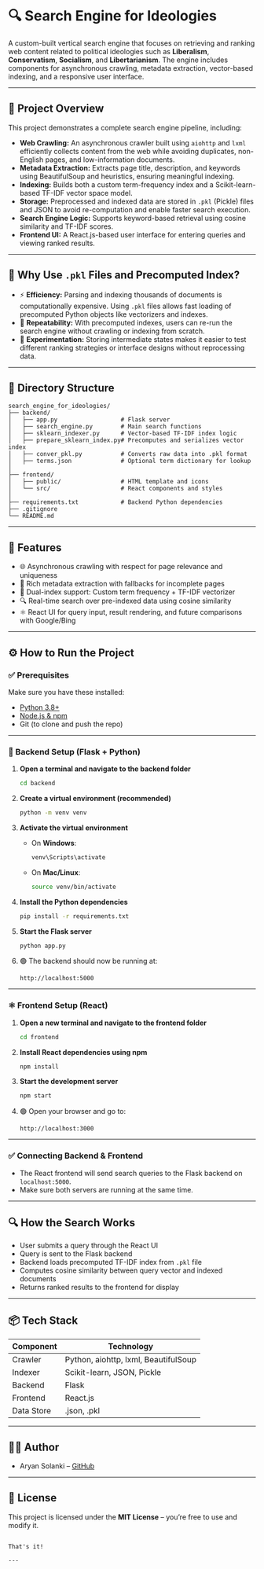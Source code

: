 # 🔍 Search Engine for Ideologies

A custom-built vertical search engine that focuses on retrieving and ranking web content related to political ideologies such as **Liberalism**, **Conservatism**, **Socialism**, and **Libertarianism**. The engine includes components for asynchronous crawling, metadata extraction, vector-based indexing, and a responsive user interface.

---

## 🧠 Project Overview

This project demonstrates a complete search engine pipeline, including:

- **Web Crawling:** An asynchronous crawler built using `aiohttp` and `lxml` efficiently collects content from the web while avoiding duplicates, non-English pages, and low-information documents.
- **Metadata Extraction:** Extracts page title, description, and keywords using BeautifulSoup and heuristics, ensuring meaningful indexing.
- **Indexing:** Builds both a custom term-frequency index and a Scikit-learn-based TF-IDF vector space model.
- **Storage:** Preprocessed and indexed data are stored in `.pkl` (Pickle) files and JSON to avoid re-computation and enable faster search execution.
- **Search Engine Logic:** Supports keyword-based retrieval using cosine similarity and TF-IDF scores.
- **Frontend UI:** A React.js-based user interface for entering queries and viewing ranked results.

---

## 💾 Why Use `.pkl` Files and Precomputed Index?

- ⚡ **Efficiency:** Parsing and indexing thousands of documents is computationally expensive. Using `.pkl` files allows fast loading of precomputed Python objects like vectorizers and indexes.
- 🔁 **Repeatability:** With precomputed indexes, users can re-run the search engine without crawling or indexing from scratch.
- 🧠 **Experimentation:** Storing intermediate states makes it easier to test different ranking strategies or interface designs without reprocessing data.

---

## 📁 Directory Structure

```
search_engine_for_ideologies/
├── backend/
│   ├── app.py                  # Flask server
│   ├── search_engine.py        # Main search functions
│   ├── sklearn_indexer.py      # Vector-based TF-IDF index logic
│   ├── prepare_sklearn_index.py# Precomputes and serializes vector index
│   ├── conver_pkl.py           # Converts raw data into .pkl format
│   ├── terms.json              # Optional term dictionary for lookup
│
├── frontend/
│   ├── public/                 # HTML template and icons
│   └── src/                    # React components and styles
│
├── requirements.txt            # Backend Python dependencies
├── .gitignore
└── README.md
```

---

## 🚀 Features

- 🌐 Asynchronous crawling with respect for page relevance and uniqueness
- 🧾 Rich metadata extraction with fallbacks for incomplete pages
- 🧮 Dual-index support: Custom term frequency + TF-IDF vectorizer
- 🔍 Real-time search over pre-indexed data using cosine similarity
- ⚛️ React UI for query input, result rendering, and future comparisons with Google/Bing

---

## ⚙️ How to Run the Project

### ✅ Prerequisites
Make sure you have these installed:

- [Python 3.8+](https://www.python.org/downloads/)
- [Node.js & npm](https://nodejs.org/)
- Git (to clone and push the repo)

---

### 🐍 Backend Setup (Flask + Python)

1. **Open a terminal and navigate to the backend folder**  
   ```bash
   cd backend
   ```

2. **Create a virtual environment (recommended)**  
   ```bash
   python -m venv venv
   ```

3. **Activate the virtual environment**  
   - On **Windows**:  
     ```bash
     venv\Scripts\activate
     ```
   - On **Mac/Linux**:  
     ```bash
     source venv/bin/activate
     ```

4. **Install the Python dependencies**  
   ```bash
   pip install -r requirements.txt
   ```

5. **Start the Flask server**  
   ```bash
   python app.py
   ```

6. 🟢 The backend should now be running at:  
   ```
   http://localhost:5000
   ```

---

### ⚛️ Frontend Setup (React)

1. **Open a new terminal and navigate to the frontend folder**  
   ```bash
   cd frontend
   ```

2. **Install React dependencies using npm**  
   ```bash
   npm install
   ```

3. **Start the development server**  
   ```bash
   npm start
   ```

4. 🟢 Open your browser and go to:  
   ```
   http://localhost:3000
   ```

---

### ✅ Connecting Backend & Frontend

- The React frontend will send search queries to the Flask backend on `localhost:5000`.
- Make sure both servers are running at the same time.
---

## 🔍 How the Search Works

- User submits a query through the React UI
- Query is sent to the Flask backend
- Backend loads precomputed TF-IDF index from `.pkl` file
- Computes cosine similarity between query vector and indexed documents
- Returns ranked results to the frontend for display

---

## 📦 Tech Stack

| Component   | Technology                        |
|-------------|-----------------------------------|
| Crawler     | Python, aiohttp, lxml, BeautifulSoup |
| Indexer     | Scikit-learn, JSON, Pickle        |
| Backend     | Flask                             |
| Frontend    | React.js                          |
| Data Store  | .json, .pkl                       |

---

## 🧑‍💻 Author

- Aryan Solanki – [GitHub](https://github.com/aryansolanki)

---

## 📄 License

This project is licensed under the **MIT License** – you’re free to use and modify it.

```

That's it!

---

